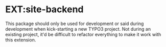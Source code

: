 # EXT:site-backend

This package should only be used for development or said during development when kick-starting a new TYPO3 project.
Not during an existing project, it'd be difficult to refactor everything to make it work with this extension.
